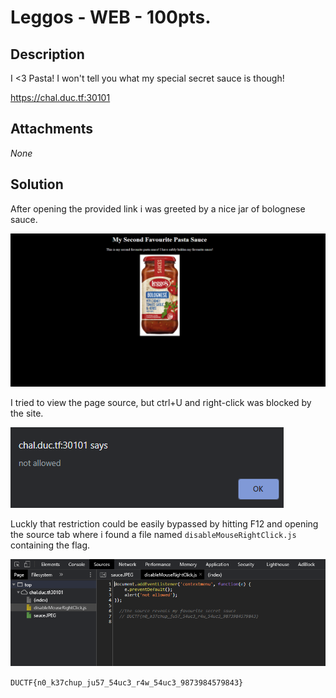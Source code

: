 # Leggos - WEB - 100pts.

## Description
I <3 Pasta! I won't tell you what my special secret sauce is though!

https://chal.duc.tf:30101

## Attachments
_None_

## Solution
After opening the provided link i was greeted by a nice jar of bolognese sauce.

![site](imgs/page.png)

I tried to view the page source, but ctrl+U and right-click was blocked by the site.

![not_allowed](imgs/not_allowed.png)

Luckly that restriction could be easily bypassed by hitting F12 and opening the source tab where
i found a file named `disableMouseRightClick.js` containing the flag.

![flag](imgs/flag.png)

`DUCTF{n0_k37chup_ju57_54uc3_r4w_54uc3_9873984579843}`
